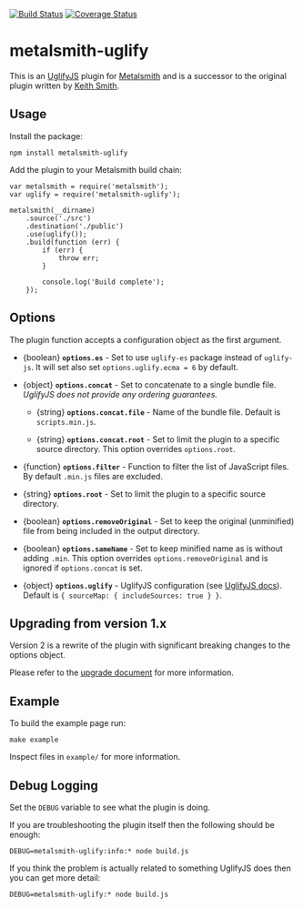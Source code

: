 [![Build Status](https://img.shields.io/travis/borisovg/metalsmith-uglify/master.svg?style=flat-square)](https://travis-ci.org/borisovg/metalsmith-uglify/)
[![Coverage Status](https://img.shields.io/codecov/c/github/borisovg/metalsmith-uglify/master.svg?style=flat-square)](https://codecov.io/gh/borisovg/metalsmith-uglify/)

# metalsmith-uglify

This is an [UglifyJS](http://lisperator.net/uglifyjs/) plugin for [Metalsmith](http://www.metalsmith.io/) and is a successor to the original plugin written by [Keith Smith](https://github.com/ksmithut).

## Usage

Install the package:
```
npm install metalsmith-uglify
```

Add the plugin to your Metalsmith build chain:
```
var metalsmith = require('metalsmith');
var uglify = require('metalsmith-uglify');

metalsmith(__dirname)
    .source('./src')
    .destination('./public')
    .use(uglify());
    .build(function (err) {
        if (err) {
            throw err;
        }

        console.log('Build complete');
    });
```

## Options

The plugin function accepts a configuration object as the first argument.

* {boolean} **`options.es`** -
  Set to use `uglify-es` package instead of `uglify-js`.
  It will set also set `options.uglify.ecma = 6` by default.

* {object} **`options.concat`** -
  Set to concatenate to a single bundle file.
  _UglifyJS does not provide any ordering guarantees._

  - {string} **`options.concat.file`** -
    Name of the bundle file. Default is `scripts.min.js`.

  - {string} **`options.concat.root`** -
    Set to limit the plugin to a specific source directory.
    This option overrides `options.root`.

* {function} **`options.filter`** -
  Function to filter the list of JavaScript files.
  By default `.min.js` files are excluded.

* {string} **`options.root`** -
  Set to limit the plugin to a specific source directory.

* {boolean} **`options.removeOriginal`** -
  Set to keep the original (unminified) file from being included in the output directory.

* {boolean} **`options.sameName`** -
  Set to keep minified name as is without adding `.min`.
  This option overrides `options.removeOriginal` and is ignored if `options.concat` is set.

* {object} **`options.uglify`** -
  UglifyJS configuration (see [UglifyJS docs](https://github.com/mishoo/UglifyJS2#minify-options)).
  Default is `{ sourceMap: { includeSources: true } }`.

## Upgrading from version 1.x

Version 2 is a rewrite of the plugin with significant breaking changes to the options object.

Please refer to the [upgrade document](1to2.md) for more information.

## Example

To build the example page run:

```
make example
```

Inspect files in `example/` for more information.

## Debug Logging

Set the `DEBUG` variable to see what the plugin is doing.

If you are troubleshooting the plugin itself then the following should be enough:
```
DEBUG=metalsmith-uglify:info:* node build.js
```

If you think the problem is actually related to something UglifyJS does then you can get more detail:
```
DEBUG=metalsmith-uglify:* node build.js
```

